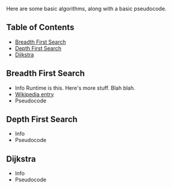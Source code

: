Here are some basic algorithms, along with a basic pseudocode.

## Table of Contents
- [Breadth First Search](#breadth-first-search)
- [Depth First Search](#depth-first-search)
- [Dijkstra](#dijkstra)

## Breadth First Search
* Info
	Runtime is this.
	Here's more stuff.
	Blah blah.
* [Wikipedia entry](https://en.wikipedia.org/wiki/Breadth-first_search)
* Pseudocode

## Depth First Search
* Info
* Pseudocode

## Dijkstra
* Info
* Pseudocode